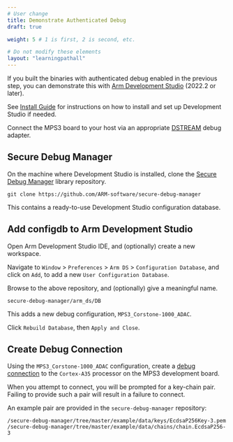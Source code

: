 ```yaml
---
# User change
title: Demonstrate Authenticated Debug
draft: true

weight: 5 # 1 is first, 2 is second, etc.

# Do not modify these elements
layout: "learningpathall"
---
```

If you built the binaries with authenticated debug enabled in the previous step, you can demonstrate this with [Arm Development Studio](https://developer.arm.com/Tools%20and%20Software/Arm%20Development%20Studio) (2022.2 or later).

See [Install Guide](http://localhost:1313/install-guides/armds/) for instructions on how to install and set up Development Studio if needed.

Connect the MPS3 board to your host via an appropriate [DSTREAM](https://developer.arm.com/Tools%20and%20Software/DSTREAM-ST#Editions) debug adapter.

## Secure Debug Manager

On the machine where Development Studio is installed, clone the [Secure Debug Manager](https://github.com/ARM-software/secure-debug-manager) library repository.
```command
git clone https://github.com/ARM-software/secure-debug-manager
```
This contains a ready-to-use Development Studio configuration database.

## Add configdb to Arm Development Studio

Open Arm Development Studio IDE, and (optionally) create a new workspace.

Navigate to `Window` > `Preferences` > `Arm DS` > `Configuration Database`, and click on `Add`, to add a new `User Configuration Database`.

Browse to the above repository, and (optionally) give a meaningful name.
```output
secure-debug-manager/arm_ds/DB
```
This adds a new debug configuration, `MPS3_Corstone-1000_ADAC`.

Click `Rebuild Database`, then `Apply and Close`.

## Create Debug Connection

Using the `MPS3_Corstone-1000_ADAC` configuration, create a [debug connection](https://developer.arm.com/documentation/101469/latest/Debugging-code/Configuring-a-connection-to-a-bare-metal-hardware-target) to the `Cortex-A35` processor on the MPS3 development board.

When you attempt to connect, you will be prompted for a key-chain pair. Failing to provide such a pair will result in a failure to connect.

An example pair are provided in the `secure-debug-manager` repository:
```console
/secure-debug-manager/tree/master/example/data/keys/EcdsaP256Key-3.pem
/secure-debug-manager/tree/master/example/data/chains/chain.EcdsaP256-3
```
